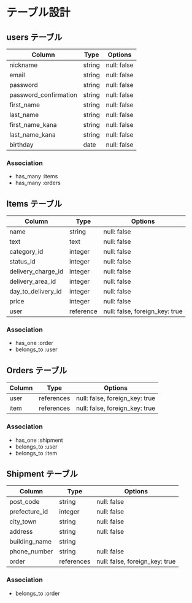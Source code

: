 # テーブル設計

## users テーブル

| Column                | Type   | Options     |
| --------------------- | ------ | ----------- |
| nickname              | string | null: false |
| email                 | string | null: false |
| password              | string | null: false |
| password_confirmation | string | null: false |
| first_name            | string | null: false |
| last_name             | string | null: false |
| first_name_kana       | string | null: false |
| last_name_kana        | string | null: false |
| birthday              | date   | null: false |

### Association

- has_many :items
- has_many :orders

## Items テーブル

| Column             | Type      | Options                        |
| ---------------    | --------- | ------------------------------ |
| name               | string    | null: false                    |
| text               | text      | null: false                    |
| category_id        | integer   | null: false                    |
| status_id          | integer   | null: false                    |
| delivery_charge_id | integer   | null: false                    |
| delivery_area_id   | integer   | null: false                    |
| day_to_delivery_id | integer   | null: false                    |
| price              | integer   | null: false                    |
| user               | reference | null: false, foreign_key: true |

### Association

- has_one    :order
- belongs_to :user

## Orders テーブル

| Column             | Type          | Options                        |
| ------------------ | ------------- | ------------------------------ |
| user               | references    | null: false, foreign_key: true |
| item               | references    | null: false, foreign_key: true |

### Association

- has_one    :shipment
- belongs_to :user
- belongs_to :item

## Shipment テーブル

| Column        | Type       | Options                        |
| ------------- | ---------- | ------------------------------ |
| post_code     | string     | null: false                    |
| prefecture_id | integer    | null: false                    |
| city_town     | string     | null: false                    |
| address       | string     | null: false                    |
| building_name | string     |                                |
| phone_number  | string     | null: false                    |
| order         | references | null: false, foreign_key: true |


### Association

- belongs_to :order